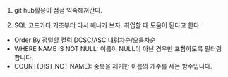 1. git hub활용이 점점 익숙해져간다.

2. SQL 코드카타 기초부터 다시 해나가 보자. 취업할 때 도움이 된다고 한다.
 - Order By 정렬할 컬럼 DCSC/ASC 내림차순/오름차순
 - WHERE NAME IS NOT NULL: 이름이 NULL이 아닌 경우만 포함하도록 필터링합니다.
 - COUNT(DISTINCT NAME): 중복을 제거한 이름의 개수를 세는 함수입니다.